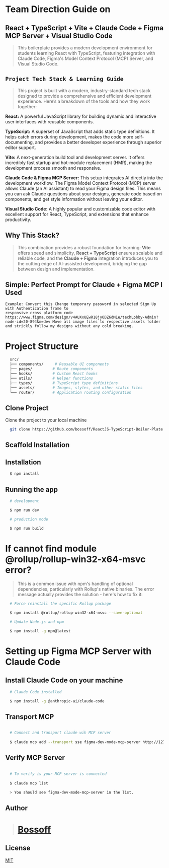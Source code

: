

# Team Direction Guide on 

## React + TypeScript + Vite + Claude Code + Figma MCP Server + Visual Studio Code

> This boilerplate provides a modern development environment for students learning React with TypeScript, featuring integration with Claude Code, Figma's Model Context Protocol (MCP) Server, and Visual Studio Code.


## `Project Tech Stack & Learning Guide`

> This project is built with a modern, industry-standard tech stack designed to provide a comprehensive and efficient development experience. Here’s a breakdown of the tools and how they work together:

**React:** A powerful JavaScript library for building dynamic and interactive user interfaces with reusable components.

**TypeScript:** A superset of JavaScript that adds static type definitions. It helps catch errors during development, makes the code more self-documenting, and provides a better developer experience through superior editor support.

**Vite:** A next-generation build tool and development server. It offers incredibly fast startup and hot-module replacement (HMR), making the development process smooth and responsive.

**Claude Code & Figma MCP Server:** This setup integrates AI directly into the development workflow. The Figma Model Context Protocol (MCP) server allows Claude (an AI assistant) to read your Figma design files. This means you can ask Claude questions about your designs, generate code based on components, and get style information without leaving your editor.

**Visual Studio Code:** A highly popular and customizable code editor with excellent support for React, TypeScript, and extensions that enhance productivity.


## Why This Stack?
> This combination provides a robust foundation for learning: **Vite** offers speed and simplicity, **React + TypeScript** ensures scalable and reliable code, and the **Claude + Figma** integration introduces you to the cutting edge of AI-assisted development, bridging the gap between design and implementation.


## Simple: Perfect Prompt for Claude + Figma MCP I Used

```Prompt
Example: Convert this Change temporary password in selected Sign Up with Authentication frame to 
responsive cross platform code 
https://www.figma.com/design/v4AUXxUEwR18jyODZ6dM1e/techLobby-Admin?node-id=20-894&m=dev Move all image files to respective assets folder 
and strickly follow my designs without any cold breaking.
```

# Project Structure

```bash
  src/
  ├── components/     # Reusable UI components
  ├── pages/         # Route components
  ├── hooks/         # Custom React hooks
  ├── utils/         # Helper functions
  ├── types/         # TypeScript type definitions
  ├── assets/        # Images, styles, and other static files
  └── router/        # Application routing configuration
```

## Clone Project

Clone the project to your local machine

```bash
  git clone https://github.com/bossoff/ReactJS-TypeScript-Boiler-Plate.git
```

## Scaffold Installation

## Installation

```bash
  $ npm install
```

## Running the app

```bash
  # development

  $ npm run dev

  # production mode

  $ npm run build
```

# If cannot find module @rollup/rollup-win32-x64-msvc error?

> This is a common issue with npm's handling of optional dependencies, particularly with Rollup's native binaries. The error message actually provides the solution - here's how to fix it:

```bash
  # Force reinstall the specific Rollup package

  $ npm install @rollup/rollup-win32-x64-msvc --save-optional

  # Update Node.js and npm

  $ npm install -g npm@latest

```

# Setting up Figma MCP Server with Claude Code

## Install Claude Code on your machine 
```bash
  # Claude Code installed

  $ npm install -g @anthropic-ai/claude-code

```
## Transport MCP

```bash 

  # Connect and transport claude wih MCP server
  
  $ claude mcp add --transport sse figma-dev-mode-mcp-server http://127.0.0.1:3845/sse

```

## Verify MCP Server

```bash 

  # To verify is your MCP server is connected 
  
  $ claude mcp list

  > You should see figma-dev-mode-mcp-server in the list.

```

## Author

>  # [Bossoff](https://github.com/bossoff)


## License

[MIT](https://choosealicense.com/licenses/mit/)



























